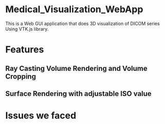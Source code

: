 # Medical_Visualization_WebApp
This is a  Web GUI application that does 3D visualization of DICOM series Using VTK.js library.

# Features

## Ray Casting Volume Rendering and Volume Cropping

## Surface Rendering with adjustable ISO value

# Issues we faced


